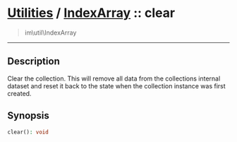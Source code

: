 # [Utilities](util.md) / [IndexArray](util-IndexArray.md) :: clear
 > im\util\IndexArray
____

## Description
Clear the collection. This will remove all data from the
collections internal dataset and reset it back to the state
when the collection instance was first created.

## Synopsis
```php
clear(): void
```
